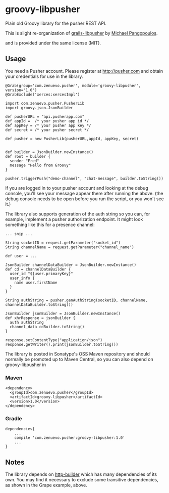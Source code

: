 # groovy-libpusher

Plain old Groovy library for the pusher REST API.

This is slight re-organization of [grails-libpusher](https://github.com/mostblind/grails-libpusher) by [Michael Pangopoulos](https://github.com/mostblind).
    
and is provided under the same license (MIT).

## Usage

You need a Pusher account.  Please register at http://pusher.com and obtain your credentials for use in the library.

    @Grab(group='com.zenuevo.pusher', module='groovy-libpusher', version='1.0')
    @GrabExclude('xerces:xercesImpl')
    
    import com.zenuevo.pusher.PusherLib 
    import groovy.json.JsonBuilder
    
    def pusherURL = "api.pusherapp.com"
    def appId =  /* your pusher app id */
    def appKey = /* your pusher app key */
    def secret = /* your pusher secret */
    
    def pusher = new PusherLib(pusherURL,appId, appKey, secret) 


    def builder = JsonBuilder.newInstance()
    def root = builder {
      sender "Fred"
      message "Hello from Groovy"
    }

    pusher.triggerPush("demo-channel", "chat-message", builder.toString())
    
    
If you are logged in to your pusher account and looking at the debug console, you'll see your message appear there after running the above. (the debug console needs to be open before you run the script, or you won't see it.)

The library also supports generation of the auth string so you can, for example, implement a pusher authorization endpoint.  It might look something like this for a presence channel:

    ... snip ...

    String socketID = request.getParameter("socket_id")
    String channelName = request.getParameter("channel_name")

    def user = ...

    JsonBuilder channelDataBuilder = JsonBuilder.newInstance()
    def cd = channelDataBuilder {
      user_id "${user.primaryKey}"
      user_info {
        name user.firstName
      }
    }

    String authString = pusher.genAuthString(socketID, channelName, channelDataBuilder.toString())

    JsonBuilder jsonBuilder = JsonBuilder.newInstance()
    def xhrResponse = jsonBuilder {
      auth authString
      channel_data cdBuilder.toString()
    }

    response.setContentType("application/json")
    response.getWriter().print(jsonBuilder.toString())
    


The library is posted in Sonatype's OSS Maven repository and should normally be promoted up to Maven Central, so you can also depend on groovy-libpusher in

### Maven

    <dependency>
      <groupId>com.zenuevo.pusher</groupId>
      <artifactId>groovy-libpusher</artifactId>
      <version>1.0</version>
    </dependency>
    
### Gradle

    dependencies{
        ...
        compile 'com.zenuevo.pusher:groovy-libpusher:1.0'
        ...
    }

## Notes

The library depends on [http-builder](http://groovy.codehaus.org/modules/http-builder/) which has many dependencies of its own.  You may find it necessary to exclude some transitive dependencies, as shown in the Grape example, above.

